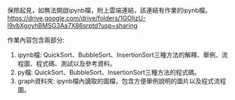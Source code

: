 保險起見，如無法開啟ipynb檔，附上雲端連結，該連結有作業的ipynb檔。
https://drive.google.com/drive/folders/1GOIjzU-l9vbXgoyhBMSG3Aa7X86srptd?usp=sharing

作業內容包含兩部分:
1. ipynb檔: QuickSort、BubbleSort、InsertionSort三種方法的解釋、舉例、流程圖、程式碼、測試以及參考資料。
2. py檔: QuickSort、BubbleSort、InsertionSort三種方法的程式碼。
3. graph資料夾: ipynb檔內讀取的圖檔，包含方便舉例說明的圖片以及程式流程圖。

